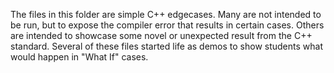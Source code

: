 The files in this folder are simple C++ edgecases. Many are not intended to be run, but to expose the compiler error that results in certain cases. Others are intended to showcase some novel or unexpected result from the C++ standard. Several of these files started life as demos to show students what would happen in "What If" cases. 
